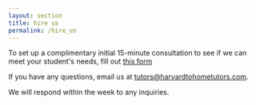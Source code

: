 ```yaml
---
layout: section
title: hire us
permalink: /hire_us
---
```

<!-- {% include sections/last_post.html last_post=site.tutorials.last%}
{% include sections/items_except_last.html items=site.tutorials%} -->

To set up a complimentary initial 15-minute consultation to see if we can meet your student's needs, fill out  <a href='https://forms.gle/aUdX4RKzSs1UeN9A9' target="_blank">this form</a>

If you have any questions, email us at <a href="mailto: tutors@harvardtohometutors.com">tutors@harvardtohometutors.com</a>. 

We will respond within the week to any inquiries. 
